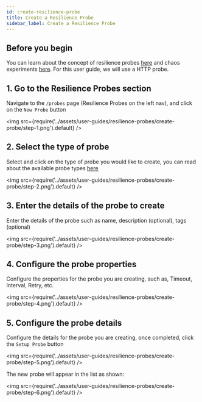 ```yaml
---
id: create-resilience-probe
title: Create a Resilience Probe
sidebar_label: Create a Resilience Probe
---
```


## Before you begin

You can learn about the concept of resilience probes [here](../concepts/probes.md) and chaos experiments [here](../concepts/chaos-workflow.md). For this user guide, we will use a HTTP probe.

## 1. Go to the Resilience Probes section

Navigate to the `/probes` page (Resilience Probes on the left nav), and click on the `New Probe` button

<img src={require('../assets/user-guides/resilience-probes/create-probe/step-1.png').default} />

## 2. Select the type of probe

Select and click on the type of probe you would like to create, you can read about the available probe types [here](../concepts/probes.md)

<img src={require('../assets/user-guides/resilience-probes/create-probe/step-2.png').default} />

## 3. Enter the details of the probe to create

Enter the details of the probe such as name, description (optional), tags (optional)

<img src={require('../assets/user-guides/resilience-probes/create-probe/step-3.png').default} />

## 4. Configure the probe properties

Configure the properties for the probe you are creating, such as, Timeout, Interval, Retry, etc.

<img src={require('../assets/user-guides/resilience-probes/create-probe/step-4.png').default} />

## 5. Configure the probe details

Configure the details for the probe you are creating, once completed, click the `Setup Probe` button

<img src={require('../assets/user-guides/resilience-probes/create-probe/step-5.png').default} />

The new probe will appear in the list as shown:

<img src={require('../assets/user-guides/resilience-probes/create-probe/step-6.png').default} />